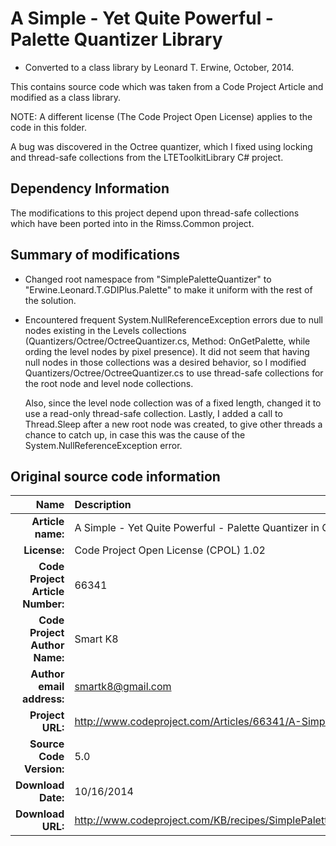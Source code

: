 # A Simple - Yet Quite Powerful - Palette Quantizer Library

- Converted to a class library by Leonard T. Erwine, October, 2014.

This contains source code which was taken from a Code Project Article and modified as a class library.

NOTE: A different license (The Code Project Open License) applies to the code in this folder.

A bug was discovered in the Octree quantizer, which I fixed using locking and thread-safe collections from the LTEToolkitLibrary C# project.

## Dependency Information

The modifications to this project depend upon thread-safe collections which have been ported into in the Rimss.Common project.

## Summary of modifications

- Changed root namespace from "SimplePaletteQuantizer" to "Erwine.Leonard.T.GDIPlus.Palette" to make it uniform with the rest of the solution.

- Encountered frequent System.NullReferenceException errors due to null nodes existing in the Levels collections
  (Quantizers/Octree/OctreeQuantizer.cs, Method: OnGetPalette, while ording the level nodes by pixel presence). It did not seem that having null nodes in those
  collections was a desired behavior, so I modified Quantizers/Octree/OctreeQuantizer.cs to use thread-safe collections for the root node and level node collections.
  
  Also, since the level node collection was of a fixed length, changed it to use a read-only thread-safe collection.
  Lastly, I added a call to Thread.Sleep after a new root node was created, to give other threads a chance to catch up, in case this was the cause
  of the System.NullReferenceException error.

## Original source code information

| Name                             | Description                                                                                       |
| -------------------------------: | :------------------------------------------------------------------------------------------------ |
|                **Article name:** | A Simple - Yet Quite Powerful - Palette Quantizer in C#                                           |
|                     **License:** | Code Project Open License (CPOL) 1.02                                                             |
| **Code Project Article Number:** | 66341                                                                                             |
|    **Code Project Author Name:** | Smart K8                                                                                          |
|        **Author email address:** | <smartk8@gmail.com>                                                                               |
|                 **Project URL:** | <http://www.codeproject.com/Articles/66341/A-Simple-Yet-Quite-Powerful-Palette-Quantizer-in-C>    |
|         **Source Code Version:** | 5.0                                                                                               |
|               **Download Date:** | 10/16/2014                                                                                        |
|                **Download URL:** | <http://www.codeproject.com/KB/recipes/SimplePaletteQuantizer/SimplePaletteQuantizerVS2010v5.zip> |
